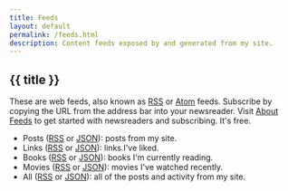 ```yaml
---
title: Feeds
layout: default
permalink: /feeds.html
description: Content feeds exposed by and generated from my site.
---
```

<h2 class="page-header">{{ title }}</h2>

These are web feeds, also known as [RSS](https://en.wikipedia.org/wiki/RSS) or [Atom](https://en.wikipedia.org/wiki/Atom_(web_standard)) feeds. Subscribe by copying the URL from the address bar into your newsreader. Visit [About Feeds](https://aboutfeeds.com) to get started with newsreaders and subscribing. It's free.

- Posts ([RSS](https://feedpress.me/coryd) or [JSON](https://feedpress.me/coryd.json)): posts from my site.
- Links ([RSS](https://feedpress.me/coryd-links) or [JSON](https://feedpress.me/coryd-links.json)): links I've liked.
- Books ([RSS](https://feedpress.me/coryd-books) or [JSON](https://feedpress.me/coryd-books.json)): books I'm currently reading.
- Movies ([RSS](https://feedpress.me/coryd-movies) or [JSON](https://feedpress.me/coryd-books.json)): movies I've watched recently.
- All ([RSS](https://feedpress.me/coryd-all) or [JSON](https://feedpress.me/coryd-all.json)): all of the posts and activity from my site.
